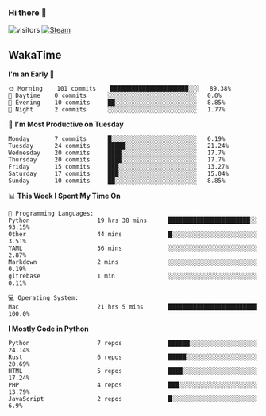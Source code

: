 ### Hi there 👋

![visitors](https://visitor-badge.glitch.me/badge?page_id=zhourunlai)
[![Steam](https://img.shields.io/badge/dynamic/json?url=https%3A%2F%2Fapi.swo.moe%2Fstats%2Fsteamgames%2F76561198285156854&query=count&color=0b1a37&label=Steam&labelColor=134375&logo=steam&suffix=+games&cacheSeconds=3600)](http://steamcommunity.com/profiles/76561198285156854)

## WakaTime
<!--START_SECTION:waka-->
**I'm an Early 🐤** 

```text
🌞 Morning    101 commits    ██████████████████████░░░   89.38% 
🌆 Daytime    0 commits      ░░░░░░░░░░░░░░░░░░░░░░░░░   0.0% 
🌃 Evening    10 commits     ██░░░░░░░░░░░░░░░░░░░░░░░   8.85% 
🌙 Night      2 commits      ░░░░░░░░░░░░░░░░░░░░░░░░░   1.77%

```
📅 **I'm Most Productive on Tuesday** 

```text
Monday       7 commits      █░░░░░░░░░░░░░░░░░░░░░░░░   6.19% 
Tuesday      24 commits     █████░░░░░░░░░░░░░░░░░░░░   21.24% 
Wednesday    20 commits     ████░░░░░░░░░░░░░░░░░░░░░   17.7% 
Thursday     20 commits     ████░░░░░░░░░░░░░░░░░░░░░   17.7% 
Friday       15 commits     ███░░░░░░░░░░░░░░░░░░░░░░   13.27% 
Saturday     17 commits     ███░░░░░░░░░░░░░░░░░░░░░░   15.04% 
Sunday       10 commits     ██░░░░░░░░░░░░░░░░░░░░░░░   8.85%

```


📊 **This Week I Spent My Time On** 

```text
💬 Programming Languages: 
Python                   19 hrs 38 mins      ███████████████████████░░   93.15% 
Other                    44 mins             █░░░░░░░░░░░░░░░░░░░░░░░░   3.51% 
YAML                     36 mins             ░░░░░░░░░░░░░░░░░░░░░░░░░   2.87% 
Markdown                 2 mins              ░░░░░░░░░░░░░░░░░░░░░░░░░   0.19% 
gitrebase                1 min               ░░░░░░░░░░░░░░░░░░░░░░░░░   0.11%

💻 Operating System: 
Mac                      21 hrs 5 mins       █████████████████████████   100.0%

```

**I Mostly Code in Python** 

```text
Python                   7 repos             ██████░░░░░░░░░░░░░░░░░░░   24.14% 
Rust                     6 repos             █████░░░░░░░░░░░░░░░░░░░░   20.69% 
HTML                     5 repos             ████░░░░░░░░░░░░░░░░░░░░░   17.24% 
PHP                      4 repos             ███░░░░░░░░░░░░░░░░░░░░░░   13.79% 
JavaScript               2 repos             █░░░░░░░░░░░░░░░░░░░░░░░░   6.9%

```



<!--END_SECTION:waka-->

